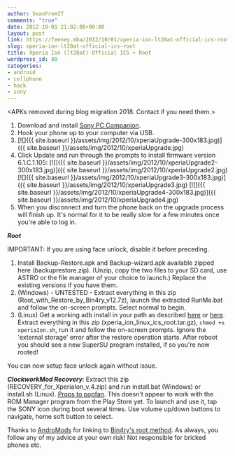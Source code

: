 ```yaml
---
author: SeanFromIT
comments: "true"
date: 2012-10-01 21:02:00+00:00
layout: post
link: https://feeney.mba/2012/10/01/xperia-ion-lt28at-official-ics-root/
slug: xperia-ion-lt28at-official-ics-root
title: Xperia Ion (lt28at) Official ICS + Root
wordpress_id: 80
categories:
- android
- cellphone
- hack
- sony
---
```

&lt;APKs removed during blog migration 2018. Contact if you need them.&gt;

1. Download and install [Sony PC Companion](http://www.sonymobile.com/us/tools/pc-companion/).
2. Hook your phone up to your computer via USB.
3. [![]({{ site.baseurl }}/assets/img/2012/10/xperiaUpgrade-300x183.jpg)]({{ site.baseurl }}/assets/img/2012/10/xperiaUpgrade.jpg)
4. Click Update and run through the prompts to install firmware version 6.1.C.1.105:
    [![]({{ site.baseurl }}/assets/img/2012/10/xperiaUpgrade2-300x183.jpg)]({{ site.baseurl }}/assets/img/2012/10/xperiaUpgrade2.jpg)
    [![]({{ site.baseurl }}/assets/img/2012/10/xperiaUpgrade3-300x183.jpg)]({{ site.baseurl }}/assets/img/2012/10/xperiaUpgrade3.jpg)
    [![]({{ site.baseurl }}/assets/img/2012/10/xperiaUpgrade4-300x183.jpg)]({{ site.baseurl }}/assets/img/2012/10/xperiaUpgrade4.jpg)
5. When you disconnect and turn the phone back on the upgrade process will finish up. It's normal for it to be really slow for a few minutes once you're able to log in.

_**Root**_


IMPORTANT: If you are using face unlock, disable it before preceding.  


  1. Install Backup-Restore.apk and Backup-wizard.apk available zipped here (backuprestore.zip). (Unzip, copy the two files to your SD card, use ASTRO or the file manager of your choice to launch.) Replace the existing versions if you have them.
  2. (Windows) - UNTESTED - Extract everything in this zip (Root_with_Restore_by_Bin4ry_v12.7z), launch the extracted RunMe.bat and follow the on-screen prompts. Select normal to begin.
  3. (Linux) Get a working adb install in your path as described [here](http://forum.xda-developers.com/showthread.php?t=1550414) or [here](https://docs.google.com/View?docID=0AS0vn8iv_zrVZGhyeGg3Z25fMGYzdmZobWNm&revision=_latest&hgd=1). Extract everything in this zip (xperia_ion_linux_ics_root.tar.gz), `chmod +x xperiaIon.sh`, run it and follow the on-screen prompts. Ignore the 'external storage' error after the restore operation starts. After reboot you should see a new SuperSU program installed, if so you're now rooted!

You can now setup face unlock again without issue.  
  
**_ClockworkMod Recovery_**: Extract this zip (RECOVERY_for_XperiaIon_v.4.zip) and run install.bat (Windows) or install.sh (Linux). [Props to popfan](http://forum.xda-developers.com/showthread.php?t=1830170). This doesn't appear to work with the ROM Manager program from the Play Store yet. To launch and use it, tap the SONY icon during boot several times. Use volume up/down buttons to navigate, home soft button to select.




Thanks to [AndroMods](http://www.andromods.com/root-unlock/how-to-root-xperia-ion-lt28at-lt28i-script-bin4ry-ics-jelly-bean.html) for linking to [Bin4ry's root method](http://forum.xda-developers.com/showpost.php?p=31545627&postcount=1). As always, you follow any of my advice at your own risk! Not responsible for bricked phones etc.  

